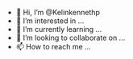 - 👋 Hi, I’m @Kelinkennethp
- 👀 I’m interested in ...
- 🌱 I’m currently learning ...
- 💞️ I’m looking to collaborate on ...
- 📫 How to reach me ...

<!---
Kelinkennethp/Kelinkennethp is a ✨ special ✨ repository because its `README.md` (this file) appears on your GitHub profile.
You can click the Preview link to take a look at your changes.
--->
